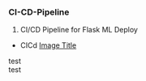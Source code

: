 ### CI-CD-Pipeline
1. CI/CD Pipeline for Flask ML Deploy
- CICd
[Image Title](https://i.imgur.com/zkXdyXA.png)


test\
test
